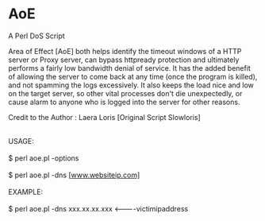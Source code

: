 # AoE
A Perl DoS Script

Area of Effect [AoE] both helps identify the timeout windows of a HTTP server or Proxy server, can bypass httpready protection and ultimately performs a fairly low bandwidth denial of service.  It has the added benefit of allowing the server to come back at any time (once the program is killed), and not spamming the logs excessively.  It also keeps the load nice and low on the target server, so other vital processes don't die unexpectedly, or cause alarm to anyone who is logged into the server for other reasons.

Credit to the Author : Laera Loris [Original Script Slowloris]

<br>USAGE:</br>
<br>$ perl aoe.pl -options</br>
<br>$ perl aoe.pl -dns [www.websiteip.com]</br>
<br>EXAMPLE:</br>
<br>$ perl aoe.pl -dns xxx.xx.xx.xxx <----victimipaddress</br>
